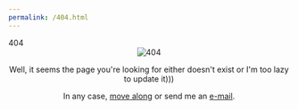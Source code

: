 ```yaml
---
permalink: /404.html
---
```

<html>
  <head>
  <link href="style.css" rel="stylesheet">
    404
  </head>
<body>
<center>
<img src="http://www.evangelion.life/media/404.gif" alt="404" align="middle">
<br>
<p>Well, it seems the page you're looking for either doesn't exist or I'm too lazy to update it)))</p>
<p>In any case, <a href="https://www.evangelion.life/">move along</a> or send me an <a href="mailto:evangelion@myself.com">e-mail</a>.</p>
<br>
</center>
</body>
</html>
